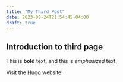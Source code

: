 ```yaml
---
title: "My Third Post"
date: 2023-08-24T21:54:45-04:00
draft: true
---
```

## Introduction to third page

This is **bold** text, and this is *emphasized* text.

Visit the [Hugo](https://gohugo.io) website!
